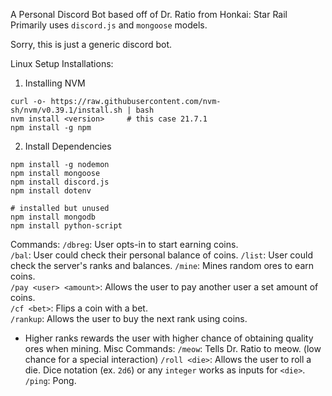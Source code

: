 A Personal Discord Bot based off of Dr. Ratio from Honkai: Star Rail  
Primarily uses `discord.js` and `mongoose` models.  

Sorry, this is just a generic discord bot.  

Linux Setup Installations:
1. Installing NVM
```
curl -o- https://raw.githubusercontent.com/nvm-sh/nvm/v0.39.1/install.sh | bash
nvm install <version>     # this case 21.7.1
npm install -g npm
```
2. Install Dependencies
```
npm install -g nodemon
npm install mongoose
npm install discord.js
npm install dotenv

# installed but unused
npm install mongodb
npm install python-script
```

Commands:
`/dbreg`: User opts-in to start earning coins.  
`/bal`: User could check their personal balance of coins.
`/list`: User could check the server's ranks and balances.
`/mine`: Mines random ores to earn coins.  
`/pay <user> <amount>`: Allows the user to pay another user a set amount of coins.  
`/cf <bet>`: Flips a coin with a bet.  
`/rankup`: Allows the user to buy the next rank using coins.  
- Higher ranks rewards the user with higher chance of obtaining quality ores when mining.
Misc Commands:
`/meow`: Tells Dr. Ratio to meow. (low chance for a special interaction)
`/roll <die>`: Allows the user to roll a die. Dice notation (ex. `2d6`) or any `integer` works as inputs for `<die>`.
`/ping`: Pong.
